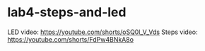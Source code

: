 # lab4-steps-and-led

LED video: https://youtube.com/shorts/oSQ0l_V_Vds
Steps video: https://youtube.com/shorts/FdPw4BNkA8o
